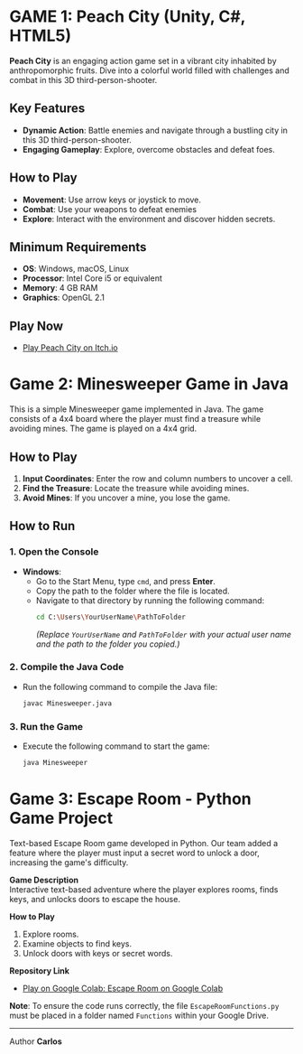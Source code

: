 # GAME 1: Peach City (Unity, C#, HTML5)

**Peach City** is an engaging action game set in a vibrant city inhabited by anthropomorphic fruits. Dive into a colorful world filled with challenges and combat in this 3D third-person-shooter.

## Key Features

- **Dynamic Action**: Battle enemies and navigate through a bustling city in this 3D third-person-shooter.
- **Engaging Gameplay**: Explore, overcome obstacles and defeat foes.

## How to Play

- **Movement**: Use arrow keys or joystick to move.
- **Combat**: Use your weapons to defeat enemies
- **Explore**: Interact with the environment and discover hidden secrets.

## Minimum Requirements

- **OS**: Windows, macOS, Linux
- **Processor**: Intel Core i5 or equivalent
- **Memory**: 4 GB RAM
- **Graphics**: OpenGL 2.1

## Play Now

- [Play Peach City on Itch.io](https://legionisredgrave.itch.io/peach-city)

# Game 2: Minesweeper Game in Java

This is a simple Minesweeper game implemented in Java. The game consists of a 4x4 board where the player must find a treasure while avoiding mines. The game is played on a 4x4 grid.


## How to Play

1. **Input Coordinates**: Enter the row and column numbers to uncover a cell.
2. **Find the Treasure**: Locate the treasure while avoiding mines.
3. **Avoid Mines**: If you uncover a mine, you lose the game.

## How to Run

### 1. Open the Console
   - **Windows**: 
     - Go to the Start Menu, type `cmd`, and press **Enter**.
     - Copy the path to the folder where the file is located.
     - Navigate to that directory by running the following command:
       ```sh
       cd C:\Users\YourUserName\PathToFolder
       ```
       *(Replace `YourUserName` and `PathToFolder` with your actual user name and the path to the folder you copied.)*

### 2. Compile the Java Code
   - Run the following command to compile the Java file:
     ```sh
     javac Minesweeper.java
     ```

### 3. Run the Game
   - Execute the following command to start the game:
     ```sh
     java Minesweeper
     ```


# Game 3: Escape Room - Python Game Project  
Text-based Escape Room game developed in Python. Our team added a feature where the player must input a secret word to unlock a door, increasing the game's difficulty.

**Game Description**  
Interactive text-based adventure where the player explores rooms, finds keys, and unlocks doors to escape the house.

**How to Play**  
1. Explore rooms.
2. Examine objects to find keys.
3. Unlock doors with keys or secret words.

**Repository Link**  
- [Play on Google Colab: Escape Room on Google Colab](https://github.com/Rafa-Gamero/Project1PythonIronhack)

**Note**: To ensure the code runs correctly, the file `EscapeRoomFunctions.py` must be placed in a folder named `Functions` within your Google Drive.


----------------------

Author
**Carlos**
